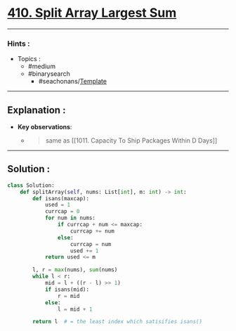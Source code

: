 # [410. Split Array Largest Sum](https://leetcode.com/problems/split-array-largest-sum/)

---

### Hints :

-   Topics :
    -   #medium
    -   #binarysearch
        -   #seachonans/[Template](https://leetcode.com/discuss/general-discussion/786126/Python-Powerful-Ultimate-Binary-Search-Template.-Solved-many-problems)

---

## Explanation :

-   **Key observations**:

    -   > same as [[1011. Capacity To Ship Packages Within D Days]]

---

## Solution :

```python
class Solution:
    def splitArray(self, nums: List[int], m: int) -> int:
        def isans(maxcap):
            used = 1
            currcap = 0
            for num in nums:
                if currcap + num <= maxcap:
                    currcap += num
                else:
                    currcap = num
                    used += 1
            return used <= m

        l, r = max(nums), sum(nums)
        while l < r:
            mid = l + ((r - l) >> 1)
            if isans(mid):
                r = mid
            else:
                l = mid + 1

        return l  # = the least index which satisifies isans()
```
